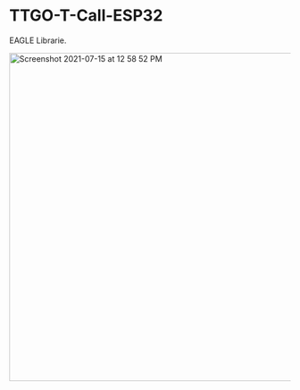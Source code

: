 # TTGO-T-Call-ESP32
EAGLE Librarie.

<img width="587" alt="Screenshot 2021-07-15 at 12 58 52 PM" src="https://user-images.githubusercontent.com/10842885/125747550-dc581150-db13-4f59-8865-2a0ad17be0d6.png">
